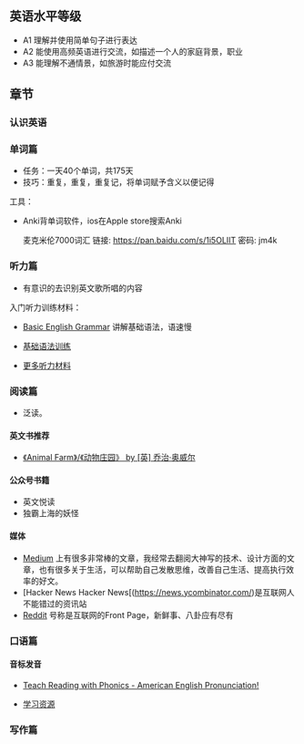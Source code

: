 ## 英语水平等级

- A1 理解并使用简单句子进行表达
- A2 能使用高频英语进行交流，如描述一个人的家庭背景，职业
- A3 能理解不通情景，如旅游时能应付交流

## 章节
### 认识英语
### 单词篇
- 任务：一天40个单词，共175天
- 技巧：重复，重复，重复记，将单词赋予含义以便记得

工具：
- Anki背单词软件，ios在Apple store搜索Anki

  麦克米伦7000词汇 链接: https://pan.baidu.com/s/1i5OLIIT 密码: jm4k
 
### 听力篇
- 有意识的去识别英文歌所唱的内容

入门听力训练材料：
- [Basic English Grammar](https://www.youtube.com/watch?v=Rp3LqMYBhkQ&list=PL2621D8F6B6B29B7B) 讲解基础语法，语速慢
  
- [基础语法训练](https://www.youtube.com/channel/UCgzuT-fpJiyThTUlMiFRCKQ)

- [更多听力材料](https://github.com/byoungd/English-level-up-tips/blob/master/part-1/3-listening.md)
### 阅读篇
- 泛读。

#### 英文书推荐
- [《Animal Farm》/《动物庄园》 by [英] 乔治·奥威尔](https://book.douban.com/subject/10956502/)

#### 公众号书籍
- 英文悦读
- 独霸上海的妖怪

#### 媒体
- [Medium](https://www.medium.com/) 上有很多非常棒的文章，我经常去翻阅大神写的技术、设计方面的文章，也有很多关于生活，可以帮助自己发散思维，改善自己生活、提高执行效率的好文。
- [Hacker News Hacker News[(https://news.ycombinator.com/)是互联网人不能错过的资讯站
- [Reddit](https://www.reddit.com/?rdt=64776) 号称是互联网的Front Page，新鲜事、八卦应有尽有
  
### 口语篇
#### 音标发音
- [Teach Reading with Phonics - American English Pronunciation!](https://www.youtube.com/playlist?list=PL9BB1D7256440E08B)

- [学习资源](https://github.com/byoungd/English-level-up-tips/blob/master/part-1/5-speaking.md) 
### 写作篇
